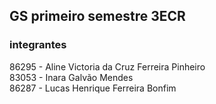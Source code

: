 ## GS primeiro semestre 3ECR
### integrantes
86295 - Aline Victoria da Cruz Ferreira Pinheiro <br />
83053 - Inara Galvão Mendes <br />
86287 - Lucas Henrique Ferreira Bonfim